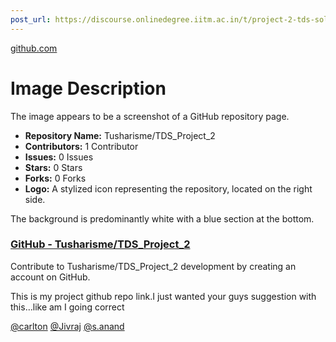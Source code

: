```yaml
---
post_url: https://discourse.onlinedegree.iitm.ac.in/t/project-2-tds-solver-discussion-thread/169029/95
---
```

[github.com](https://github.com/Tusharisme/TDS_Project_2)

# Image Description

The image appears to be a screenshot of a GitHub repository page.

- **Repository Name:** Tusharisme/TDS_Project_2
- **Contributors:** 1 Contributor
- **Issues:** 0 Issues
- **Stars:** 0 Stars
- **Forks:** 0 Forks
- **Logo:** A stylized icon representing the repository, located on the right side.

The background is predominantly white with a blue section at the bottom.

### [GitHub - Tusharisme/TDS\_Project\_2](https://github.com/Tusharisme/TDS_Project_2)

Contribute to Tusharisme/TDS\_Project\_2 development by creating an account on GitHub.

This is my project github repo link.I just wanted your guys suggestion with this…like am I going correct

[@carlton](/u/carlton) [@Jivraj](/u/jivraj) [@s.anand](/u/s.anand)